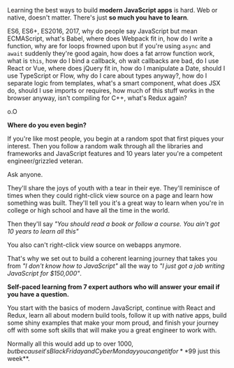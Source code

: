 Learning the best ways to build **modern JavaScript apps** is hard. Web or native, doesn't matter. There's just **so much you have to learn**.

ES6, ES6+, ES2016, 2017, why do people say JavaScript but mean ECMAScript, what's Babel, where does Webpack fit in, how do I write a function, why are for loops frowned upon but if you're using `async` and `await` suddenly they're good again, how does a fat arrow function work, what is `this`, how do I bind a callback, oh wait callbacks are bad, do I use React or Vue, where does jQuery fit in, how do I manipulate a Date, should I use TypeScript or Flow, why do I care about types anyway?, how do I separate logic from templates, what's a smart component, what does JSX do, should I use imports or requires, how much of this stuff works in the browser anyway, isn't compiling for C++, what's Redux again?

o.O

**Where do you even begin?**

If you're like most people, you begin at a random spot that first piques your interest. Then you follow a random walk through all the libraries and frameworks and JavaScript features and 10 years later you're a competent engineer/grizzled veteran.

Ask anyone.

They'll share the joys of youth with a tear in their eye. They'll reminisce of times when they could right-click view source on a page and learn how something was built. They'll tell you it's a great way to learn when you're in college or high school and have all the time in the world.

Then they'll say *"You should read a book or follow a course. You ain't got 10 years to learn all this"*

You also can't right-click view source on webapps anymore.

That's why we set out to build a coherent learning journey that takes you from *"I don't know how to JavaScript"* all the way to *"I just got a job writing JavaScript for $150,000"*.

**Self-paced learning from 7 expert authors who will answer your email if you have a question.**

You start with the basics of modern JavaScript, continue with React and Redux, learn all about modern build tools, follow it up with native apps, build some shiny examples that make your mom proud, and finish your journey off with some soft skills that will make you a great engineer to work with.

Normally all this would add up to over $1000, but because it's Black Friday and Cyber Monday you can get it for **$99 just this week**.
